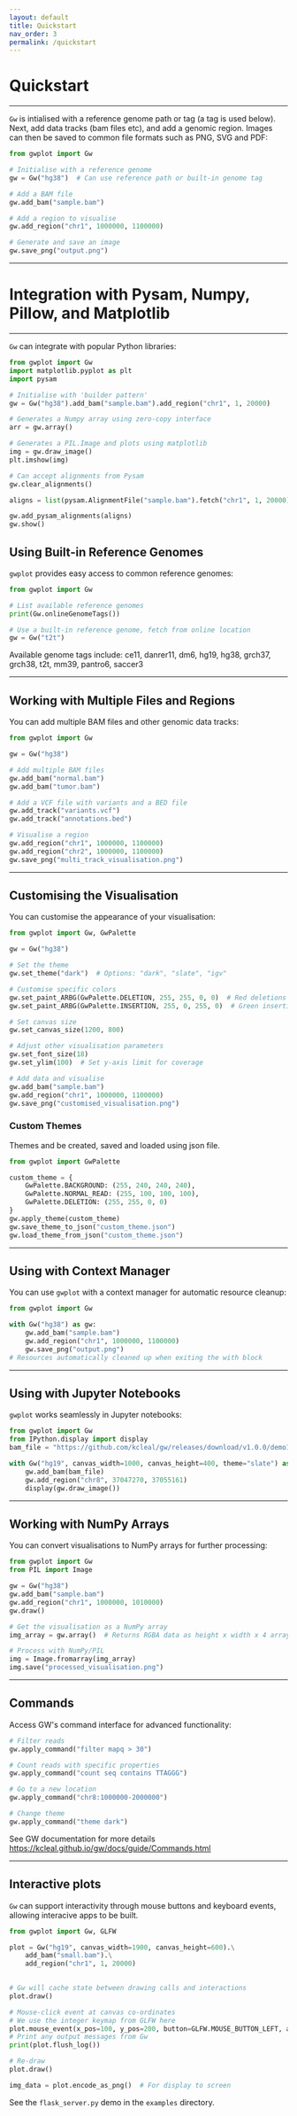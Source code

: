 ```yaml
---
layout: default
title: Quickstart
nav_order: 3
permalink: /quickstart
---
```


# Quickstart
---

`Gw` is intialised with a reference genome path or tag (a tag is used below). Next, add
data tracks (bam files etc), and add a genomic region. Images can then be saved to common file
formats such as PNG, SVG and PDF:

```python
from gwplot import Gw

# Initialise with a reference genome
gw = Gw("hg38")  # Can use reference path or built-in genome tag

# Add a BAM file
gw.add_bam("sample.bam")

# Add a region to visualise
gw.add_region("chr1", 1000000, 1100000)

# Generate and save an image
gw.save_png("output.png")
```
---

# Integration with Pysam, Numpy, Pillow, and Matplotlib
---

`Gw` can integrate with popular Python libraries:

```python
from gwplot import Gw
import matplotlib.pyplot as plt
import pysam

# Initialise with 'builder pattern'
gw = Gw("hg38").add_bam("sample.bam").add_region("chr1", 1, 20000)

# Generates a Numpy array using zero-copy interface
arr = gw.array()

# Generates a PIL.Image and plots using matplotlib
img = gw.draw_image()
plt.imshow(img)

# Can accept alignments from Pysam
gw.clear_alignments()

aligns = list(pysam.AlignmentFile("sample.bam").fetch("chr1", 1, 20000))

gw.add_pysam_alignments(aligns)
gw.show()
```

## Using Built-in Reference Genomes

`gwplot` provides easy access to common reference genomes:

```python
from gwplot import Gw

# List available reference genomes
print(Gw.onlineGenomeTags())

# Use a built-in reference genome, fetch from online location
gw = Gw("t2t")
```

Available genome tags include: ce11, danrer11, dm6, hg19, hg38, grch37, grch38, t2t, mm39, pantro6, saccer3

---

## Working with Multiple Files and Regions

You can add multiple BAM files and other genomic data tracks:

```python
from gwplot import Gw

gw = Gw("hg38")

# Add multiple BAM files
gw.add_bam("normal.bam")
gw.add_bam("tumor.bam")

# Add a VCF file with variants and a BED file
gw.add_track("variants.vcf")
gw.add_track("annotations.bed")

# Visualise a region
gw.add_region("chr1", 1000000, 1100000)
gw.add_region("chr2", 1000000, 1100000)
gw.save_png("multi_track_visualisation.png")
```
---

## Customising the Visualisation

You can customise the appearance of your visualisation:

```python
from gwplot import Gw, GwPalette

gw = Gw("hg38")

# Set the theme
gw.set_theme("dark")  # Options: "dark", "slate", "igv"

# Customise specific colors
gw.set_paint_ARBG(GwPalette.DELETION, 255, 255, 0, 0)  # Red deletions
gw.set_paint_ARBG(GwPalette.INSERTION, 255, 0, 255, 0)  # Green insertions

# Set canvas size
gw.set_canvas_size(1200, 800)

# Adjust other visualisation parameters
gw.set_font_size(18)
gw.set_ylim(100)  # Set y-axis limit for coverage

# Add data and visualise
gw.add_bam("sample.bam")
gw.add_region("chr1", 1000000, 1100000)
gw.save_png("customised_visualisation.png")
```

### Custom Themes

Themes and be created, saved and loaded using json file.

```python
from gwplot import GwPalette

custom_theme = {
    GwPalette.BACKGROUND: (255, 240, 240, 240),
    GwPalette.NORMAL_READ: (255, 100, 100, 100),
    GwPalette.DELETION: (255, 255, 0, 0)
}
gw.apply_theme(custom_theme)
gw.save_theme_to_json("custom_theme.json")
gw.load_theme_from_json("custom_theme.json")
```

---

## Using with Context Manager

You can use `gwplot` with a context manager for automatic resource cleanup:

```python
from gwplot import Gw

with Gw("hg38") as gw:
    gw.add_bam("sample.bam")
    gw.add_region("chr1", 1000000, 1100000)
    gw.save_png("output.png")
# Resources automatically cleaned up when exiting the with block
```

---

## Using with Jupyter Notebooks

`gwplot` works seamlessly in Jupyter notebooks:

```python
from gwplot import Gw
from IPython.display import display
bam_file = "https://github.com/kcleal/gw/releases/download/v1.0.0/demo1.bam"

with Gw("hg19", canvas_width=1000, canvas_height=400, theme="slate") as gw:
    gw.add_bam(bam_file)
    gw.add_region("chr8", 37047270, 37055161)
    display(gw.draw_image())
```

---

## Working with NumPy Arrays

You can convert visualisations to NumPy arrays for further processing:

```python
from gwplot import Gw
from PIL import Image

gw = Gw("hg38")
gw.add_bam("sample.bam")
gw.add_region("chr1", 1000000, 1010000)
gw.draw()

# Get the visualisation as a NumPy array
img_array = gw.array()  # Returns RGBA data as height x width x 4 array

# Process with NumPy/PIL
img = Image.fromarray(img_array)
img.save("processed_visualisation.png")
```

---

## Commands

Access GW's command interface for advanced functionality:

```python
# Filter reads
gw.apply_command("filter mapq > 30")

# Count reads with specific properties
gw.apply_command("count seq contains TTAGGG")

# Go to a new location
gw.apply_command("chr8:1000000-2000000")

# Change theme
gw.apply_command("theme dark")
```

See GW documentation for more details https://kcleal.github.io/gw/docs/guide/Commands.html

---

## Interactive plots

`Gw` can support interactivity through mouse buttons and keyboard events, allowing 
interacive apps to be built. 

```python
from gwplot import Gw, GLFW

plot = Gw("hg19", canvas_width=1900, canvas_height=600).\
    add_bam("small.bam").\
    add_region("chr1", 1, 20000)

        
# Gw will cache state between drawing calls and interactions
plot.draw()

# Mouse-click event at canvas co-ordinates
# We use the integer keymap from GLFW here
plot.mouse_event(x_pos=100, y_pos=200, button=GLFW.MOUSE_BUTTON_LEFT, action=GLFW.PRESS)
# Print any output messages from Gw
print(plot.flush_log())

# Re-draw
plot.draw()

img_data = plot.encode_as_png()  # For display to screen
```

See the `flask_server.py` demo in the `examples` directory.
